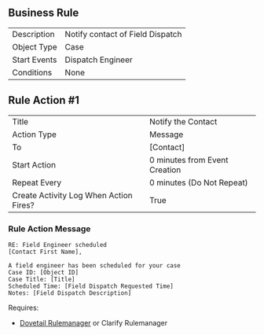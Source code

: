 ## Business Rule

|  |  |
| ------------- | ------------- |
| Description  | Notify contact of Field Dispatch|
| Object Type  | Case  |
| Start Events| Dispatch Engineer
| Conditions | None

## Rule Action #1

|  |  |
| ------------- | ------------- |
| Title	| Notify the Contact
| Action Type	| Message
| To |	[Contact]
| Start Action	| 0 minutes from Event Creation
| Repeat Every	| 0 minutes (Do Not Repeat)
| Create Activity Log When Action Fires?	| True

### Rule Action Message	
```
RE: Field Engineer scheduled
[Contact First Name],

A field engineer has been scheduled for your case
Case ID: [Object ID]
Case Title: [Title]
Scheduled Time: [Field Dispatch Requested Time]
Notes: [Field Dispatch Description]

```

Requires:
* [Dovetail Rulemanager](https://support.dovetailsoftware.com/selfservice/products/show/RuleManager) or Clarify Rulemanager
